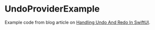 # UndoProviderExample


Example code from blog article on [Handling Undo And Redo In SwiftUI](https://lostmoa.com/blog/HandlingUndoAndRedoInSwiftUI/).